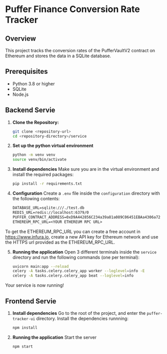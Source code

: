 # Puffer Finance Conversion Rate Tracker

## Overview
This project tracks the conversion rates of the PufferVaultV2 contract on Ethereum and stores the data in a SQLite database.

## Prerequisites
- Python 3.8 or higher
- SQLite
- Node.js 

## Backend Servie
1. **Clone the Repository:**
   ```bash
   git clone <repository-url>
   cd <repository-directory>/service
2. **Set up the python virtual environment**
    ```bash
    python -m venv venv
    source venv/bin/activate
3. **Install dependencies**
Make sure you are in the virtual environment and install the required packages:
    ```bash
    pip install -r requirements.txt
4. **Configuration**
Create a `.env` file inside the `configuration` directory with the following contents:
    ```txt
    DATABASE_URL=sqlite:///./test.db
    REDIS_URL=redis://localhost:6379/0
    PUFFER_CONTRACT_ADDRESS=0xD9A442856C234a39a81a089C06451EBAa4306a72
    ETHEREUM_RPC_URL=<YOUR ETHEREUM RPC URL>
To get the ETHEREUM_RPC_URL you can create a free account in https://www.infura.io, create a new API key for Ethereum network and use the HTTPS url provided as the ETHEREUM_RPC_URL. 

5. **Running the application**
Open 3 different terminals inside the `service` directory and run the following commands (one per terminal):
    ```bash 
    uvicorn main:app --reload
    celery -A tasks.celery.celery_app worker --loglevel=info -E
    celery -A tasks.celery.celery_app beat --loglevel=info

Your service is now running!

## Frontend Servie
1. **Install dependencies**
Go to the root of the project, and enter the `puffer-tracker-ui` directory. Install the dependencies runnning:
    ```bash
    npm install
2. **Running the application**
Start the server
    ```bash
    npm start

